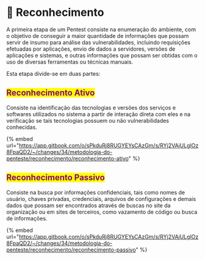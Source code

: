# 🔎 Reconhecimento

A primeira etapa de um Pentest consiste na enumeração do ambiente, com o objetivo de conseguir a maior quantidade de informações que possam servir de insumo para análise das vulnerabilidades, incluindo requisições efetuadas por aplicações, envio de dados a servidores, versões de aplicações e sistemas, e outras informações que possam ser obtidas com o uso de diversas ferramentas ou técnicas manuais.

Esta etapa divide-se em duas partes:

## <mark style="color:purple;">**Reconhecimento Ativo**</mark>

Consiste na identificação das tecnologias e versões dos serviços e softwares utilizados no sistema a partir de interação direta com eles e na verificação se tais tecnologias possuem ou não vulnerabilidades conhecidas.

{% embed url="https://app.gitbook.com/o/sPkduRj8RUGYEYsCAzGm/s/RYj2VAjULglOz8FpaQD2/~/changes/34/metodologia-do-penteste/reconhecimento/reconhecimento-ativo" %}

## <mark style="color:purple;">**Reconhecimento Passivo**</mark>

Consiste na busca por informações confidenciais, tais como nomes de usuário, chaves privadas, credenciais, arquivos de configurações e demais dados que possam ser encontrados através de buscas no site da organização ou em sites de terceiros, como vazamento de código ou busca de informações.

{% embed url="https://app.gitbook.com/o/sPkduRj8RUGYEYsCAzGm/s/RYj2VAjULglOz8FpaQD2/~/changes/34/metodologia-do-penteste/reconhecimento/reconhecimento-passivo" %}
